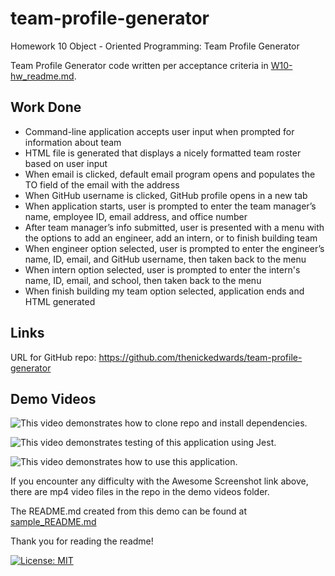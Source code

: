 # team-profile-generator
Homework 10 Object - Oriented Programming: Team Profile Generator

Team Profile Generator code written per acceptance criteria in [W10-hw_readme.md](W10-hw_readme.md).

## Work Done
* Command-line application accepts user input when prompted for information about team
* HTML file is generated that displays a nicely formatted team roster based on user input
* When email is clicked, default email program opens and populates the TO field of the email with the address
* When GitHub username is clicked, GitHub profile opens in a new tab
* When application starts, user is prompted to enter the team manager’s name, employee ID, email address, and office number
* After team manager’s info submitted, user is presented with a menu with the options to add an engineer, add an intern, or to finish building team
* When engineer option selected, user is prompted to enter the engineer’s name, ID, email, and GitHub username, then taken back to the menu
* When intern option selected, user is prompted to enter the intern's name, ID, email, and school, then taken back to the menu
* When finish building my team option selected, application ends and HTML generated

## Links
URL for GitHub repo: https://github.com/thenickedwards/team-profile-generator

## Demo Videos
![This video demonstrates how to clone repo and install dependencies.](https://tinyurl.com/yak65c98)

![This video demonstrates testing of this application using Jest.](https://tinyurl.com/y9vnsrfy)

![This video demonstrates how to use this application.]()

If you encounter any difficulty with the Awesome Screenshot link above, there are mp4 video files in the repo in the demo videos folder.

The README.md created from this demo can be found at [sample_README.md](sample_README.md)

Thank you for reading the readme!

[![License: MIT](https://img.shields.io/badge/License-MIT-blue.svg)](https://opensource.org/licenses/MIT)